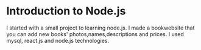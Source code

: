 # Introduction to Node.js
I started with a small project to learning node.js.
I made a bookwebsite that you can add new books' photos,names,descriptions and prices.
I used mysql, react.js and node.js technologies.




